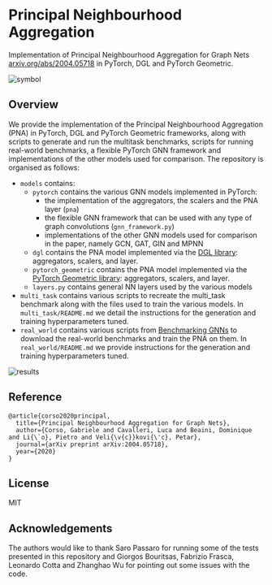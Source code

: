 # Principal Neighbourhood Aggregation

Implementation of Principal Neighbourhood Aggregation for Graph Nets [arxiv.org/abs/2004.05718](https://arxiv.org/abs/2004.05718) in PyTorch, DGL and PyTorch Geometric.

![symbol](./multitask_benchmark/images/symbol.png)

## Overview

We provide the implementation of the Principal Neighbourhood Aggregation (PNA) in PyTorch, DGL and PyTorch Geometric frameworks, along with scripts to generate and run the multitask benchmarks, scripts for running real-world benchmarks, a flexible PyTorch GNN framework and implementations of the other models used for comparison. The repository is organised as follows:

- `models` contains:
  - `pytorch` contains the various GNN models implemented in PyTorch:
    - the implementation of the aggregators, the scalers and the PNA layer (`pna`)
    - the flexible GNN framework that can be used with any type of graph convolutions (`gnn_framework.py`)
    - implementations of the other GNN models used for comparison in the paper, namely GCN, GAT, GIN and MPNN
  - `dgl` contains the PNA model implemented via the [DGL library](https://www.dgl.ai/): aggregators, scalers, and layer.
  - `pytorch_geometric` contains the PNA model implemented via the [PyTorch Geometric library](https://pytorch-geometric.readthedocs.io/): aggregators, scalers, and layer.
  - `layers.py` contains general NN layers used by the various models
- `multi_task` contains various scripts to recreate the multi_task benchmark along with the files used to train the various models. In `multi_task/README.md` we detail the instructions for the generation and training hyperparameters tuned.
- `real_world` contains various scripts from [Benchmarking GNNs](https://github.com/graphdeeplearning/benchmarking-gnns) to download the real-world benchmarks and train the PNA on them. In `real_world/README.md` we provide instructions for the generation and training hyperparameters tuned.

![results](./multitask_benchmark/images/results.png)

## Reference
```
@article{corso2020principal,
  title={Principal Neighbourhood Aggregation for Graph Nets},
  author={Corso, Gabriele and Cavalleri, Luca and Beaini, Dominique and Li{\`o}, Pietro and Veli{\v{c}}kovi{\'c}, Petar},
  journal={arXiv preprint arXiv:2004.05718},
  year={2020}
}
```

## License
MIT


## Acknowledgements

The authors would like to thank Saro Passaro for running some of the tests presented in this repository and 
Giorgos Bouritsas, Fabrizio Frasca, Leonardo Cotta and Zhanghao Wu for pointing out some issues with the code.
